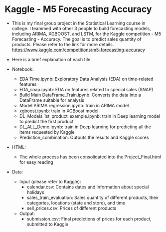 # Kaggle - M5 Forecasting Accuracy

- This is my final group project in the Statistical Learning course in college. I teammed with other 3 people to build forecasting models, including ARIMA, XGBOOST, and LSTM, for the Kaggle competition - M5 Forecasting - Accuracy. The goal is to predict sales quantity of products. Please refer to the link for more details.
https://www.kaggle.com/competitions/m5-forecasting-accuracy

- Here is a brief explanation of each file.

- Notebook:
    - EDA Time.ipynb: Exploratory Data Analysis (EDA) on time-related features
    - EDA_snap.ipynb: EDA  on features related to special sales (SNAP)
    - Build Main DataFrame_Train.ipynb: Converts the data into a DataFrame suitable for analysis
    - Model ARIMA regression.ipynb: train in ARIMA model
    - xgboost.ipynb: train in XGBoost model
    - DL_Models_1st_product_example.ipynb: train in Deep learning model to predict the first product
    - DL_ALL_Demo.ipynb: train in Deep learning for predicting all the items requested by Kaggle
    - Prediction_combination: Outputs the results and Kaggle scores
 
- HTML:
    - The whole process has been consolidated into the Project_Final.html for easy reading

- Data: 
    - Input (please refer to Kaggle):
        - calendar.csv: Contains dates and information about special holidays
        - sales_train_evaluation: Sales quantity of different products, their categories, locations (state and store), and time
        - sell_prices.csv: Prices of different products
    - Output:
        - submission.csv: Final predictions of prices for each product, submitted to Kaggle
